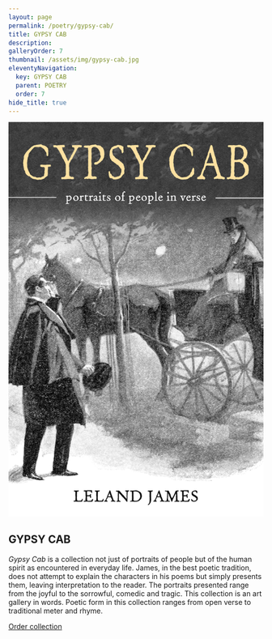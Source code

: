 ```yaml
---
layout: page
permalink: /poetry/gypsy-cab/
title: GYPSY CAB
description: 
galleryOrder: 7
thumbnail: /assets/img/gypsy-cab.jpg
eleventyNavigation:
  key: GYPSY CAB
  parent: POETRY
  order: 7
hide_title: true
---
```


<div class="container">
  <div class="image-container">
    <img src="/assets/img/gypsy-cab.jpg" alt="Gypsy Cab cover">
  </div>
  <div class="text-container">
    <h2>GYPSY CAB</h2>
    <p><em>Gypsy Cab</em> is a collection not just of portraits of people but of the human spirit as encountered in everyday life. James, in the best poetic tradition, does not attempt to explain the characters in his poems but simply presents them, leaving interpretation to the reader. The portraits presented range from the joyful to the sorrowful, comedic and tragic. This collection is an art gallery in words. Poetic form in this collection ranges from open verse to traditional meter and rhyme.</p>
    <p><a href="https://www.amazon.com/Gypsy-Cab-Leland-James/dp/9363549631">Order collection</a></p>
  </div>
</div>
